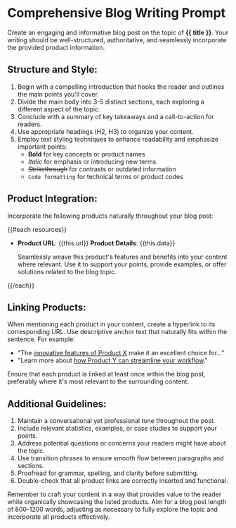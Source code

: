 # Comprehensive Blog Writing Prompt

Create an engaging and informative blog post on the topic of **{{ title }}**. Your writing should be well-structured, authoritative, and seamlessly incorporate the provided product information.

## Structure and Style:

1. Begin with a compelling introduction that hooks the reader and outlines the main points you'll cover.
2. Divide the main body into 3-5 distinct sections, each exploring a different aspect of the topic.
3. Conclude with a summary of key takeaways and a call-to-action for readers.
4. Use appropriate headings (H2, H3) to organize your content.
5. Employ text styling techniques to enhance readability and emphasize important points:
    - **Bold** for key concepts or product names
    - *Italic* for emphasis or introducing new terms
    - ~~Strikethrough~~ for contrasts or outdated information
    - `Code formatting` for technical terms or product codes

## Product Integration:

Incorporate the following products naturally throughout your blog post:

{{#each resources}}
- **Product URL**: {{this.url}}
  **Product Details**: {{this.data}}

  Seamlessly weave this product's features and benefits into your content where relevant. Use it to support your points, provide examples, or offer solutions related to the blog topic.

{{/each}}

## Linking Products:

When mentioning each product in your content, create a hyperlink to its corresponding URL. Use descriptive anchor text that naturally fits within the sentence. For example:

- "The [innovative features of Product X](product-x-url) make it an excellent choice for..."
- "Learn more about [how Product Y can streamline your workflow](product-y-url)."

Ensure that each product is linked at least once within the blog post, preferably where it's most relevant to the surrounding content.

## Additional Guidelines:

1. Maintain a conversational yet professional tone throughout the post.
2. Include relevant statistics, examples, or case studies to support your points.
3. Address potential questions or concerns your readers might have about the topic.
4. Use transition phrases to ensure smooth flow between paragraphs and sections.
5. Proofread for grammar, spelling, and clarity before submitting.
6. Double-check that all product links are correctly inserted and functional.

Remember to craft your content in a way that provides value to the reader while organically showcasing the listed products. Aim for a blog post length of 800-1200 words, adjusting as necessary to fully explore the topic and incorporate all products effectively.
